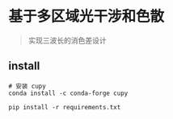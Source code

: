 # 基于多区域光干涉和色散

> 实现三波长的消色差设计
> 
## install
```
# 安装 cupy
conda install -c conda-forge cupy

pip install -r requirements.txt
```